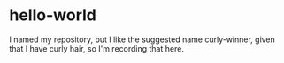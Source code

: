 # hello-world
I named my repository, but I like the suggested name curly-winner, given that I have curly hair, so I'm recording that here. 
